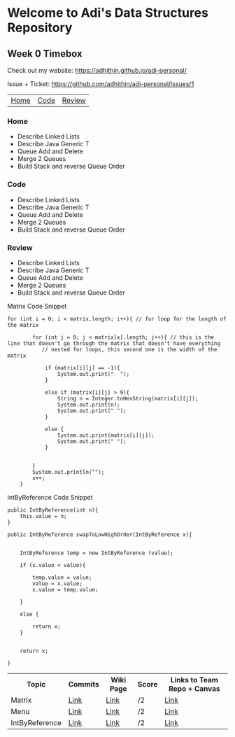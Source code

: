 # Welcome to Adi's Data Structures Repository 
## Week 0 Timebox 

Check out my website: 
https://adhithin.github.io/adi-personal/

Issue + Ticket: https://github.com/adhithin/adi-personal/issues/1

<table>
     <tr>
         <td><a href=".">Home</a></td>
         <td><a href="code">Code</a></td>
         <td><a href="review">Review</a></td>
     </tr>
 </table>
 
  <h3 id="."> Home </h3>
<ul>
  <li>Describe Linked Lists</li>
  <li>Describe Java Generic T</li>
  <li>Queue Add and Delete</li>
  <li>Merge 2 Queues</li>
  <li>Build Stack and reverse Queue Order</li>
</ul>

 
  <h3 id="code"> Code </h3>
<ul>
  <li>Describe Linked Lists</li>
  <li>Describe Java Generic T</li>
  <li>Queue Add and Delete</li>
  <li>Merge 2 Queues</li>
  <li>Build Stack and reverse Queue Order</li>
</ul>

 
 <h3 id="review"> Review </h3>
<ul>
  <li>Describe Linked Lists</li>
  <li>Describe Java Generic T</li>
  <li>Queue Add and Delete</li>
  <li>Merge 2 Queues</li>
  <li>Build Stack and reverse Queue Order</li>
</ul>


Matrix Code Snippet

`for (int i = 0; i < matrix.length; i++){ // for loop for the length of the matrix`

            for (int j = 0; j < matrix[x].length; j++){ // this is the line that doesn't go through the matrix that doesn't have everything
               // nested for loops, this second one is the width of the matrix

                if (matrix[i][j] == -1){
                    System.out.print("  ");
                }

                else if (matrix[i][j] > 9){
                    String n = Integer.toHexString(matrix[i][j]);
                    System.out.print(n);
                    System.out.print(" ");
                }

                else {
                    System.out.print(matrix[i][j]);
                    System.out.print(" ");
                }


            }
            System.out.println("");
            x++;
        }

IntByReference Code Snippet


    public IntByReference(int n){
        this.value = n;
    }

    public IntByReference swapToLowHighOrder(IntByReference x){


        IntByReference temp = new IntByReference (value);

        if (x.value < value){

            temp.value = value;
            value = x.value;
            x.value = temp.value;

        }

        else {

            return x;
        }


        return x;

    }


<table>
  <tr>
    <th> Topic  </th>
    <th> Commits </th>
    <th> Wiki Page </th>
    <th> Score </th>
    <th> Links to Team Repo + Canvas </th>
  </tr>
  
   <tr>
    <td> Matrix </td>
    <td> <a href="https://github.com/adhithin/adi-personal/commits/main/Matrix.java"> Link </a> </td>
     <td> <a href="https://github.com/adhithin/adi-personal/wiki/Week-1-Challenges"> Link </a> </td>
    <td> /2 </td>
    <td> <a href="https://github.com/adhithin/honeycomb"> Link </a> </td>
  </tr>
  
   <tr>
    <td> Menu </td>
    <td> <a href="https://github.com/adhithin/adi-personal/commits/main/Matrix.java"> Link </a> </td>
    <td> <a href="https://github.com/adhithin/adi-personal/wiki/Week-1-Challenges"> Link </a> </td>
    <td> /2 </td>
    <td> <a href="https://github.com/adhithin/honeycomb"> Link </a> </td>
  </tr>
  
   <tr>
    <td> IntByReference </td>
    <td> <a href="https://github.com/adhithin/adi-personal/commits/main/IntByReference.java"> Link </a> </td>
    <td> <a href="https://github.com/adhithin/adi-personal/wiki/Week-1-Challenges"> Link </a> </td>
    <td> /2 </td>
    <td> <a href="https://github.com/adhithin/honeycomb"> Link </a> </td>
  </tr>
  
  
</table>


